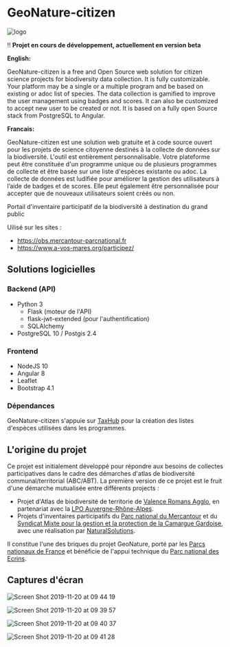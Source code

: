 # GeoNature-citizen

![logo](https://github.com/PnX-SI/GeoNature-citizen/raw/master/frontend/src/assets/logo.png)

:bangbang: **Projet en cours de développement, actuellement en version beta**

**English:**

GeoNature-citizen is a free and Open Source web solution for citizen science projects for biodiversity data collection. It is fully customizable. Your platform may be a single or a multiple program and be based on existing or adoc list of species.
The data collection is gamified to improve the user management using badges and scores. It can also be customized to accept new user to be created or not.
It is based on a fully open Source stack from PostgreSQL to Angular.

**Francais:**

GeoNature-citizen est une solution web gratuite et à code source ouvert pour les projets de science citoyenne destinés à la collecte de données sur la biodiversité. L'outil est entièrement personnalisable. Votre plateforme peut être constituée d'un programme unique ou de plusieurs programmes de collecte et être basée sur une liste d'espèces existante ou adoc.
La collecte de données est ludifiée pour améliorer la gestion des utilisateurs à l’aide de badges et de scores. Elle peut également être personnalisée pour accepter que de nouveaux utilisateurs soient créés ou non.

Portail d'inventaire participatif de la biodiversité à destination du grand public

Uilisé sur les sites : 
- https://obs.mercantour-parcnational.fr
- https://www.a-vos-mares.org/participez/

## Solutions logicielles

### Backend (API)

* Python 3
  * Flask (moteur de l'API)
  * flask-jwt-extended (pour l'authentification)
  * SQLAlchemy
* PostgreSQL 10 / Postgis 2.4

### Frontend

* NodeJS 10
* Angular 8
* Leaflet
* Bootstrap 4.1

### Dépendances

GeoNature-citizen s'appuie sur [TaxHub](https://github.com/PnX-SI/TaxHub) pour la création des listes d'espèces utilisées dans les programmes.

## L'origine du projet

Ce projet est initialement développé pour répondre aux besoins de collectes participatives dans le cadre des démarches d'atlas de biodiversité communal/territorial (ABC/ABT). 
La première version de ce projet est le fruit d'une démarche mutualisée entre différents projects :
* Projet d'Atlas de biodiversité de territorie de [Valence Romans Agglo](http://www.valenceromansagglo.fr/fr/index.html), en partenariat avec la [LPO Auvergne-Rhône-Alpes](https://auvergne-rhone-alpes.lpo.fr/).
* Projets d'inventaires participatifs du [Parc national du Mercantour](http://www.mercantour-parcnational.fr/fr) et du [Syndicat Mixte pour la gestion et la protection de la Camargue Gardoise](https://www.camarguegardoise.com/), avec une réalisation par [NaturalSolutions](https://www.natural-solutions.eu/).

Il constitue l'une des briques du projet GeoNature, porté par les [Parcs nationaux de France](http://www.parcsnationaux.fr/fr) et bénéficie de l'appui technique du [Parc national des Ecrins](http://www.ecrins-parcnational.fr/).

## Captures d'écran


![Screen Shot 2019-11-20 at 09 44 19](https://user-images.githubusercontent.com/22891423/69222731-5b115680-0b7a-11ea-8cc7-095d9258f8cd.png)

![Screen Shot 2019-11-20 at 09 39 57](https://user-images.githubusercontent.com/22891423/69222565-05d54500-0b7a-11ea-97fa-d03545d617b9.png)

![Screen Shot 2019-11-20 at 09 40 37](https://user-images.githubusercontent.com/22891423/69222574-08379f00-0b7a-11ea-8d25-2bcaeef1e957.png)

![Screen Shot 2019-11-20 at 09 41 28](https://user-images.githubusercontent.com/22891423/69222578-0968cc00-0b7a-11ea-8d4c-7f90175c0cf7.png)

